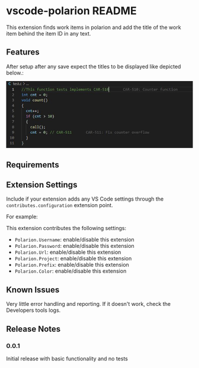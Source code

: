 # vscode-polarion README

This extension finds work items in polarion and add the title of the work item behind the item ID in any text.

## Features

After setup after any save expect the titles to be displayed like depicted below.:

![Example](images/example1.jpg)

## Requirements



## Extension Settings

Include if your extension adds any VS Code settings through the `contributes.configuration` extension point.

For example:

This extension contributes the following settings:

* `Polarion.Username`: enable/disable this extension
* `Polarion.Password`: enable/disable this extension
* `Polarion.Url`: enable/disable this extension
* `Polarion.Project`: enable/disable this extension
* `Polarion.Prefix`: enable/disable this extension
* `Polarion.Color`: enable/disable this extension


## Known Issues

Very little error handling and reporting. If it doesn't work, check the Developers tools logs.

## Release Notes


### 0.0.1

Initial release with basic functionality and no tests

